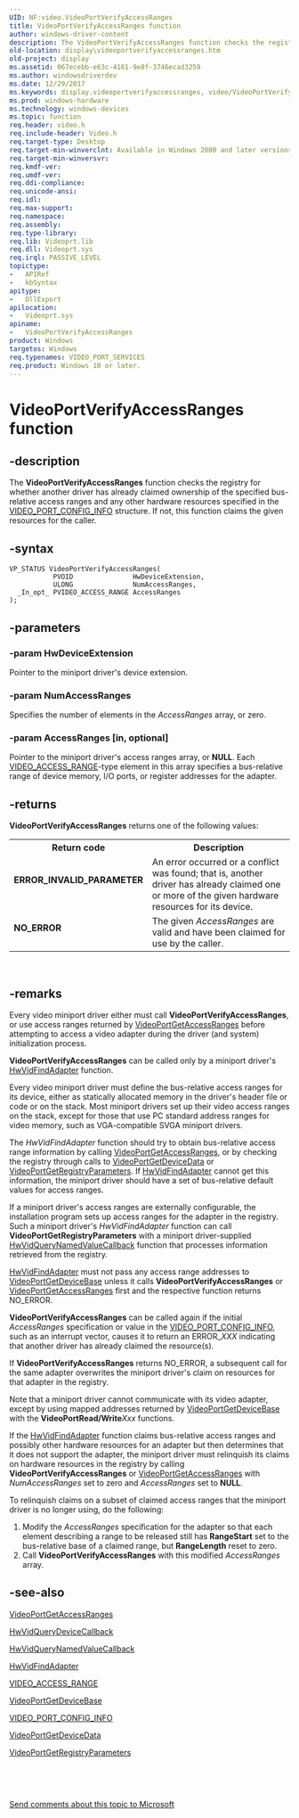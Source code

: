 ```yaml
---
UID: NF:video.VideoPortVerifyAccessRanges
title: VideoPortVerifyAccessRanges function
author: windows-driver-content
description: The VideoPortVerifyAccessRanges function checks the registry for whether another driver has already claimed ownership of the specified bus-relative access ranges and any other hardware resources specified in the VIDEO_PORT_CONFIG_INFO structure.
old-location: display\videoportverifyaccessranges.htm
old-project: display
ms.assetid: 067ecebb-e63c-4161-9e8f-3746ecad3259
ms.author: windowsdriverdev
ms.date: 12/29/2017
ms.keywords: display.videoportverifyaccessranges, video/VideoPortVerifyAccessRanges, VideoPortVerifyAccessRanges, VideoPort_Functions_be1c2439-0fde-4d2e-a892-9a64e19f9970.xml, VideoPortVerifyAccessRanges function [Display Devices]
ms.prod: windows-hardware
ms.technology: windows-devices
ms.topic: function
req.header: video.h
req.include-header: Video.h
req.target-type: Desktop
req.target-min-winverclnt: Available in Windows 2000 and later versions of the Windows operating systems.
req.target-min-winversvr: 
req.kmdf-ver: 
req.umdf-ver: 
req.ddi-compliance: 
req.unicode-ansi: 
req.idl: 
req.max-support: 
req.namespace: 
req.assembly: 
req.type-library: 
req.lib: Videoprt.lib
req.dll: Videoprt.sys
req.irql: PASSIVE_LEVEL
topictype:
-	APIRef
-	kbSyntax
apitype:
-	DllExport
apilocation:
-	Videoprt.sys
apiname:
-	VideoPortVerifyAccessRanges
product: Windows
targetos: Windows
req.typenames: VIDEO_PORT_SERVICES
req.product: Windows 10 or later.
---
```


# VideoPortVerifyAccessRanges function


## -description


The <b>VideoPortVerifyAccessRanges</b> function checks the registry for whether another driver has already claimed ownership of the specified bus-relative access ranges and any other hardware resources specified in the <a href="..\video\ns-video-_video_port_config_info.md">VIDEO_PORT_CONFIG_INFO</a> structure. If not, this function claims the given resources for the caller.


## -syntax


````
VP_STATUS VideoPortVerifyAccessRanges(
           PVOID               HwDeviceExtension,
           ULONG               NumAccessRanges,
  _In_opt_ PVIDEO_ACCESS_RANGE AccessRanges
);
````


## -parameters




### -param HwDeviceExtension

Pointer to the miniport driver's device extension.


### -param NumAccessRanges

Specifies the number of elements in the <i>AccessRanges</i> array, or zero.


### -param AccessRanges [in, optional]

Pointer to the miniport driver's access ranges array, or <b>NULL</b>. Each <a href="..\video\ns-video-_video_access_range.md">VIDEO_ACCESS_RANGE</a>-type element in this array specifies a bus-relative range of device memory, I/O ports, or register addresses for the adapter.


## -returns



<b>VideoPortVerifyAccessRanges</b> returns one of the following values:

<table>
<tr>
<th>Return code</th>
<th>Description</th>
</tr>
<tr>
<td width="40%">
<dl>
<dt><b>ERROR_INVALID_PARAMETER</b></dt>
</dl>
</td>
<td width="60%">
An error occurred or a conflict was found; that is, another driver has already claimed one or more of the given hardware resources for its device.

</td>
</tr>
<tr>
<td width="40%">
<dl>
<dt><b>NO_ERROR</b></dt>
</dl>
</td>
<td width="60%">
The given <i>AccessRanges</i> are valid and have been claimed for use by the caller.

</td>
</tr>
</table>
 




## -remarks



Every video miniport driver either must call <b>VideoPortVerifyAccessRanges</b>, or use access ranges returned by <a href="..\video\nf-video-videoportgetaccessranges.md">VideoPortGetAccessRanges</a> before attempting to access a video adapter during the driver (and system) initialization process.

<b>VideoPortVerifyAccessRanges</b> can be called only by a miniport driver's <a href="..\video\nc-video-pvideo_hw_find_adapter.md">HwVidFindAdapter</a> function.

Every video miniport driver must define the bus-relative access ranges for its device, either as statically allocated memory in the driver's header file or code or on the stack. Most miniport drivers set up their video access ranges on the stack, except for those that use PC standard address ranges for video memory, such as VGA-compatible SVGA miniport drivers.

The <i>HwVidFindAdapter</i> function should try to obtain bus-relative access range information by calling <a href="..\video\nf-video-videoportgetaccessranges.md">VideoPortGetAccessRanges</a>, or by checking the registry through calls to <a href="..\video\nf-video-videoportgetdevicedata.md">VideoPortGetDeviceData</a> or <a href="..\video\nf-video-videoportgetregistryparameters.md">VideoPortGetRegistryParameters</a>. If <a href="..\video\nc-video-pvideo_hw_find_adapter.md">HwVidFindAdapter</a> cannot get this information, the miniport driver should have a set of bus-relative default values for access ranges.

If a miniport driver's access ranges are externally configurable, the installation program sets up access ranges for the adapter in the registry. Such a miniport driver's <i>HwVidFindAdapter</i> function can call <b>VideoPortGetRegistryParameters</b> with a miniport driver-supplied <a href="..\video\nc-video-pminiport_get_registry_routine.md">HwVidQueryNamedValueCallback</a> function that processes information retrieved from the registry.


<a href="..\video\nc-video-pvideo_hw_find_adapter.md">HwVidFindAdapter</a> must not pass any access range addresses to <a href="..\video\nf-video-videoportgetdevicebase.md">VideoPortGetDeviceBase</a> unless it calls <b>VideoPortVerifyAccessRanges</b> or <a href="..\video\nf-video-videoportgetaccessranges.md">VideoPortGetAccessRanges</a> first and the respective function returns NO_ERROR.

<b>VideoPortVerifyAccessRanges</b> can be called again if the initial <i>AccessRanges</i> specification or value in the <a href="..\video\ns-video-_video_port_config_info.md">VIDEO_PORT_CONFIG_INFO</a>, such as an interrupt vector, causes it to return an ERROR_<i>XXX</i> indicating that another driver has already claimed the resource(s).

If <b>VideoPortVerifyAccessRanges</b> returns NO_ERROR, a subsequent call for the same adapter overwrites the miniport driver's claim on resources for that adapter in the registry.

Note that a miniport driver cannot communicate with its video adapter, except by using mapped addresses returned by <a href="..\video\nf-video-videoportgetdevicebase.md">VideoPortGetDeviceBase</a> with the <b>VideoPortRead/Write</b><i>Xxx</i> functions.

If the <a href="..\video\nc-video-pvideo_hw_find_adapter.md">HwVidFindAdapter</a> function claims bus-relative access ranges and possibly other hardware resources for an adapter but then determines that it does not support the adapter, the miniport driver must relinquish its claims on hardware resources in the registry by calling <b>VideoPortVerifyAccessRanges</b> or <a href="..\video\nf-video-videoportgetaccessranges.md">VideoPortGetAccessRanges</a> with <i>NumAccessRanges</i> set to zero and <i>AccessRanges</i> set to <b>NULL</b>.

To relinquish claims on a subset of claimed access ranges that the miniport driver is no longer using, do the following:

<ol>
<li>
Modify the <i>AccessRanges</i> specification for the adapter so that each element describing a range to be released still has <b>RangeStart</b> set to the bus-relative base of a claimed range, but <b>RangeLength</b> reset to zero.

</li>
<li>
Call <b>VideoPortVerifyAccessRanges</b> with this modified <i>AccessRanges</i> array.

</li>
</ol>



## -see-also

<a href="..\video\nf-video-videoportgetaccessranges.md">VideoPortGetAccessRanges</a>



<a href="..\video\nc-video-pminiport_query_device_routine.md">HwVidQueryDeviceCallback</a>



<a href="..\video\nc-video-pminiport_get_registry_routine.md">HwVidQueryNamedValueCallback</a>



<a href="..\video\nc-video-pvideo_hw_find_adapter.md">HwVidFindAdapter</a>



<a href="..\video\ns-video-_video_access_range.md">VIDEO_ACCESS_RANGE</a>



<a href="..\video\nf-video-videoportgetdevicebase.md">VideoPortGetDeviceBase</a>



<a href="..\video\ns-video-_video_port_config_info.md">VIDEO_PORT_CONFIG_INFO</a>



<a href="..\video\nf-video-videoportgetdevicedata.md">VideoPortGetDeviceData</a>



<a href="..\video\nf-video-videoportgetregistryparameters.md">VideoPortGetRegistryParameters</a>



 

 

<a href="mailto:wsddocfb@microsoft.com?subject=Documentation%20feedback [display\display]:%20VideoPortVerifyAccessRanges function%20 RELEASE:%20(12/29/2017)&amp;body=%0A%0APRIVACY STATEMENT%0A%0AWe use your feedback to improve the documentation. We don't use your email address for any other purpose, and we'll remove your email address from our system after the issue that you're reporting is fixed. While we're working to fix this issue, we might send you an email message to ask for more info. Later, we might also send you an email message to let you know that we've addressed your feedback.%0A%0AFor more info about Microsoft's privacy policy, see http://privacy.microsoft.com/en-us/default.aspx." title="Send comments about this topic to Microsoft">Send comments about this topic to Microsoft</a>

